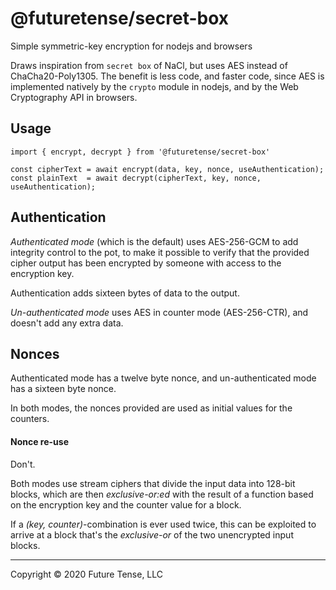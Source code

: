 # @futuretense/secret-box

Simple symmetric-key encryption for nodejs and browsers

Draws inspiration from `secret box` of NaCl, but uses AES 
instead of ChaCha20-Poly1305. The benefit is less code, and faster code,
since AES is implemented natively by the `crypto` module in nodejs, and by the Web Cryptography API in browsers.

## Usage

```
import { encrypt, decrypt } from '@futuretense/secret-box'

const cipherText = await encrypt(data, key, nonce, useAuthentication);
const plainText  = await decrypt(cipherText, key, nonce, useAuthentication);
```

## Authentication

_Authenticated mode_ (which is the default) uses AES-256-GCM to add integrity control to the pot, to make it possible to verify that the provided cipher output has been encrypted by someone with access to the encryption key.

Authentication adds sixteen bytes of data to the output.

_Un-authenticated mode_ uses AES in counter mode (AES-256-CTR), and doesn't add any extra data.

## Nonces

Authenticated mode has a twelve byte nonce, and un-authenticated mode has a sixteen byte nonce.

In both modes, the nonces provided are used as initial values for the counters.

#### Nonce re-use

Don't.

Both modes use stream ciphers that divide the input data into 128-bit blocks, which are then _exclusive-or:ed_
with the result of a function based on the encryption key and the counter value for a block.

If a _(key, counter)_-combination is ever used twice, this can be exploited to arrive at a block that's the _exclusive-or_ of the two unencrypted input blocks.

---
Copyright &copy; 2020 Future Tense, LLC
